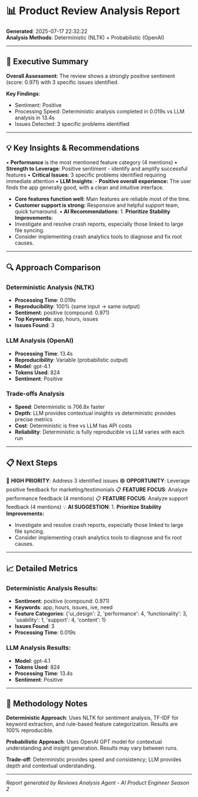 # 📊 Product Review Analysis Report

**Generated**: 2025-07-17 22:32:22  
**Analysis Methods**: Deterministic (NLTK) + Probabilistic (OpenAI)

---

## 🎯 Executive Summary

**Overall Assessment**: The review shows a strongly positive sentiment (score: 0.971) with 3 specific issues identified.

**Key Findings**: 
- Sentiment: Positive
- Processing Speed: Deterministic analysis completed in 0.019s vs LLM analysis in 13.4s
- Issues Detected: 3 specific problems identified

---

## 💡 Key Insights & Recommendations

• **Performance** is the most mentioned feature category (4 mentions)
• **Strength to Leverage**: Positive sentiment - identify and amplify successful features
• **Critical Issues**: 3 specific problems identified requiring immediate attention
• **LLM Insights**: - **Positive overall experience:** The user finds the app generally good, with a clean and intuitive interface.
- **Core features function well:** Main features are reliable most of the time.
- **Customer support is strong:** Responsive and helpful support team, quick turnaround.
• **AI Recommendations**: 1. **Prioritize Stability Improvements:**
- Investigate and resolve crash reports, especially those linked to large file syncing.
- Consider implementing crash analytics tools to diagnose and fix root causes.

---

## 🔍 Approach Comparison

### Deterministic Analysis (NLTK)
- **Processing Time**: 0.019s
- **Reproducibility**: 100% (same input → same output)
- **Sentiment**: positive (compound: 0.971)
- **Top Keywords**: app, hours, issues
- **Issues Found**: 3

### LLM Analysis (OpenAI)
- **Processing Time**: 13.4s
- **Reproducibility**: Variable (probabilistic output)
- **Model**: gpt-4.1
- **Tokens Used**: 824
- **Sentiment**: Positive

### Trade-offs Analysis
- **Speed**: Deterministic is 706.8x faster
- **Depth**: LLM provides contextual insights vs deterministic provides precise metrics
- **Cost**: Deterministic is free vs LLM has API costs
- **Reliability**: Deterministic is fully reproducible vs LLM varies with each run

---

## 📋 Next Steps

🔴 **HIGH PRIORITY**: Address 3 identified issues
🟢 **OPPORTUNITY**: Leverage positive feedback for marketing/testimonials
📋 **FEATURE FOCUS**: Analyze performance feedback (4 mentions)
📋 **FEATURE FOCUS**: Analyze support feedback (4 mentions)
💡 **AI SUGGESTION**: 1. **Prioritize Stability Improvements:**
- Investigate and resolve crash reports, especially those linked to large file syncing.
- Consider implementing crash analytics tools to diagnose and fix root causes.

---

## 📈 Detailed Metrics

### Deterministic Analysis Results:
- **Sentiment**: positive (compound: 0.971)
- **Keywords**: app, hours, issues, ive, need
- **Feature Categories**: {'ui_design': 2, 'performance': 4, 'functionality': 3, 'usability': 1, 'support': 4, 'content': 1}
- **Issues Found**: 3
- **Processing Time**: 0.019s

### LLM Analysis Results:
- **Model**: gpt-4.1
- **Tokens Used**: 824
- **Processing Time**: 13.4s
- **Sentiment**: Positive

---

## 🔄 Methodology Notes

**Deterministic Approach**: Uses NLTK for sentiment analysis, TF-IDF for keyword extraction, and rule-based feature categorization. Results are 100% reproducible.

**Probabilistic Approach**: Uses OpenAI GPT model for contextual understanding and insight generation. Results may vary between runs.

**Trade-off**: Deterministic provides speed and consistency; LLM provides depth and contextual understanding.

---

*Report generated by Reviews Analysis Agent - AI Product Engineer Season 2*
